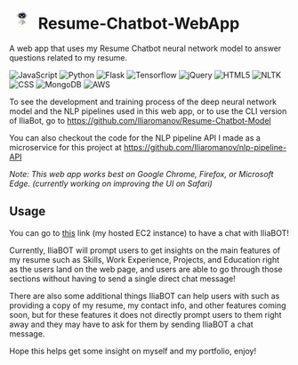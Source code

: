 # <img src="static/images/chatbotGif.gif" width="45" height="40" /> Resume-Chatbot-WebApp
A web app that uses my Resume Chatbot neural network model to answer questions related to my resume.

![JavaScript](https://img.shields.io/badge/-JavaScript-05122A?style=flat&logo=JavaScript)
![Python](https://img.shields.io/badge/-Python-05122A?style=flat&logo=Python)
![Flask](https://img.shields.io/badge/-Flask-05122A?style=flat&logo=Flask)
![Tensorflow](https://img.shields.io/badge/-Tensorflow-05122A?style=flat&logo=Tensorflow)
![jQuery](https://img.shields.io/badge/-jQuery-05122A?style=flat&logo=jQuery)
![HTML5](https://img.shields.io/badge/-HTML5-05122A?style=flat&logo=HTML5)
![NLTK](https://img.shields.io/badge/-NLTK-05122A?style=flat&logo=NLTK)
![CSS](https://img.shields.io/badge/-CSS-05122A?style=flat&logo=CSS)
![MongoDB](https://img.shields.io/badge/-MongoDB-05122A?style=flat&logo=MongoDB)
![AWS](https://img.shields.io/badge/-AWS-05122A?style=flat&logo=AWS)


<!-- You can check out a limited functionality demo version of this project <a href="https://iliabot.herokuapp.com ">here</a>! -->

To see the development and training process of the deep neural network model and the NLP pipelines used in this web app, or to use the CLI version of IliaBot, go to https://github.com/Iliaromanov/Resume-Chatbot-Model

You can also checkout the code for the NLP pipeline API I made as a microservice for this project at https://github.com/Iliaromanov/nlp-pipeline-API 

<!-- <img src="https://img.shields.io/badge/-JavaScript-yellow" /> <img src="https://img.shields.io/badge/-jQuery-brown" /> <img src="https://img.shields.io/badge/-Python-blue" /> <img src="https://img.shields.io/badge/-Flask-light_green" /> <img src="https://img.shields.io/badge/-Tensorflow-orange" /> <img src="https://img.shields.io/badge/-NLTK-dark_green" /> <img src="https://img.shields.io/badge/-HTML5-red" /> <img src="https://img.shields.io/badge/-CSS-purple" /> -->

<!--To embed just the chat window (exclude background) use: <iframe src="https://www.xkcd.com/#chatbot_window"></iframe>-->


*Note: This web app works best on Google Chrome, Firefox, or Microsoft Edge. (currently working on improving the UI on Safari)*

<!-- ## Why? -->


## Usage

You can go to <a href="http://3.143.0.66/ ">this</a> link (my hosted EC2 instance) to have a chat with IliaBOT!

Currently, IliaBOT will prompt users to get insights on the main features of my resume such as Skills, Work Experience, Projects, and Education right as the users land on the web page, and users are able to go through those sections without having to send a single direct chat message!

There are also some additional things IliaBOT can help users with such as providing a copy of my resume, my contact info, and other features coming soon, but for these features it does not directly prompt users to them right away and they may have to ask for them by sending IliaBOT a chat message.

Hope this helps get some insight on myself and my portfolio, enjoy!
